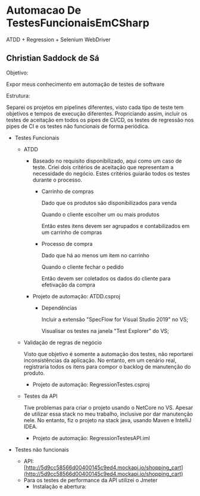 # Automacao De TestesFuncionaisEmCSharp
 ATDD + Regression + Selenium WebDriver

## Christian Saddock de Sá

Objetivo: 

Expor meus conhecimento em automação de testes de software

Estrutura:

Separei os projetos em pipelines diferentes, visto cada tipo de teste tem objetivos e tempos de execução diferentes. Propriciando assim, incluir os testes de aceitação em todos os pipes de CI/CD, os testes de regressão nos pipes de CI e os testes não funcionais de forma periódica.

- Testes Funcionais
    - ATDD
        - Baseado no requisito disponibilizado, aqui como um caso de teste. Criei dois critérios de aceitação que representam a necessidade do negócio. Estes critérios guiarão todos os testes durante o processo.
            - Carrinho de compras

                Dado que os produtos são disponibilizados para venda

                Quando o cliente escolher um ou mais produtos

                Então estes itens devem ser agrupados e contabilizados em um carrinho de compras

            - Processo de compra

                Dado que há ao menos um item no carrinho

                Quando o cliente fechar o pedido

                Então devem ser coletados os dados do cliente para efetivação da compra

        - Projeto de automação: ATDD.csproj
            - Dependências

                Incluir a extensão "SpecFlow for Visual Studio 2019" no VS;

                Visualisar os testes na janela "Test Explorer" do VS;

    - Validação de regras de negócio

        Visto que objetivo é somente a automação  dos testes, não reportarei inconsistências da aplicação. No entanto, em um cenário real, registraria todos os itens para compor o backlog de manutenção do produto.

        - Projeto de automação: RegressionTestes.csproj
    - Testes da API

        Tive problemas para criar o projeto usando o NetCore no VS. Apesar de utilizar essa stack no meu trabalho, inclusive por dar manutenção nele. No entanto, fiz o projeto na stack java, usando Maven e IntelliJ IDEA.

        - Projeto de automação: RegressionTestesAPI.iml

- Testes não funcionais
    - API: [http://5d9cc58566d00400145c9ed4.mockapi.io/shopping_cart](http://5d9cc58566d00400145c9ed4.mockapi.io/shopping_cart)
    - Para os testes de performance da API utilizei o Jmeter
        - Instalação e abertura:

